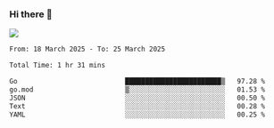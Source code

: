 ### Hi there 👋️

![](https://komarev.com/ghpvc/?username=Loner1024)

<!--START_SECTION:waka-->

```txt
From: 18 March 2025 - To: 25 March 2025

Total Time: 1 hr 31 mins

Go                           ████████████████████████▒   97.28 %
go.mod                       ▒░░░░░░░░░░░░░░░░░░░░░░░░   01.53 %
JSON                         ░░░░░░░░░░░░░░░░░░░░░░░░░   00.50 %
Text                         ░░░░░░░░░░░░░░░░░░░░░░░░░   00.28 %
YAML                         ░░░░░░░░░░░░░░░░░░░░░░░░░   00.25 %
```

<!--END_SECTION:waka-->



